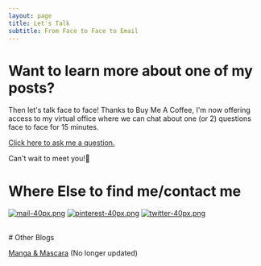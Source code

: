 ```yaml
---
layout: page
title: Let's Talk
subtitle: From Face to Face to Email
---
```

# Want to learn more about one of my posts?

Then let's talk face to face! Thanks to Buy Me A Coffee, I'm now offering access to my virtual office where we can chat about one (or 2) questions face to face for 15 minutes. 

[Click here to ask me a question.](https://www.buymeacoffee.com/arcadiapage)

Can't wait to meet you!🙂

# Where Else to find me/contact me

[![mail-40px.png](https://i.postimg.cc/yxz84Qmx/mail-40px.png)](mailto:arcadiapage@gmail.com) [![pinterest-40px.png](https://i.postimg.cc/gJh27F61/pinterest-40px.png)](https://www.pinterest.com/arcadiapage/) [![twitter-40px.png](https://i.postimg.cc/R0y0GVqc/twitter-40px.png)](https://twitter.com/arcadiapage) 

<br/>
# Other Blogs

[Manga & Mascara](https://manga-arcadia.blogspot.com/) (No longer updated)

